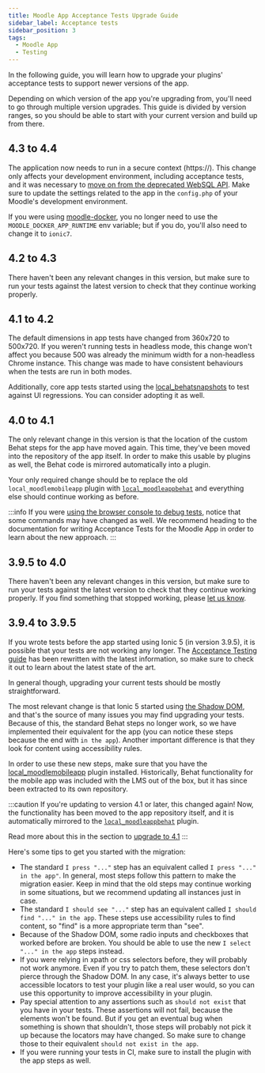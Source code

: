 ```yaml
---
title: Moodle App Acceptance Tests Upgrade Guide
sidebar_label: Acceptance tests
sidebar_position: 3
tags:
  - Moodle App
  - Testing
---
```


In the following guide, you will learn how to upgrade your plugins' acceptance tests to support newer versions of the app.

Depending on which version of the app you're upgrading from, you'll need to go through multiple version upgrades. This guide is divided by version ranges, so you should be able to start with your current version and build up from there.

## 4.3 to 4.4

The application now needs to run in a secure context (https://). This change only affects your development environment, including acceptance tests, and it was necessary to [move on from the deprecated WebSQL API](https://tracker.moodle.org/browse/MOBILE-4304). Make sure to update the settings related to the app in the `config.php` of your Moodle's development environment.

If you were using [moodle-docker](https://github.com/moodlehq/moodle-docker), you no longer need to use the `MOODLE_DOCKER_APP_RUNTIME` env variable; but if you do, you'll also need to change it to `ionic7`.

## 4.2 to 4.3

There haven't been any relevant changes in this version, but make sure to run your tests against the latest version to check that they continue working properly.

## 4.1 to 4.2

The default dimensions in app tests have changed from 360x720 to 500x720. If you weren't running tests in headless mode, this change won't affect you because 500 was already the minimum width for a non-headless Chrome instance. This change was made to have consistent behaviours when the tests are run in both modes.

Additionally, core app tests started using the [local_behatsnapshots](https://github.com/NoelDeMartin/moodle-local_behatsnapshots/) to test against UI regressions. You can consider adopting it as well.

## 4.0 to 4.1

The only relevant change in this version is that the location of the custom Behat steps for the app have moved again. This time, they've been moved into the repository of the app itself. In order to make this usable by plugins as well, the Behat code is mirrored automatically into a plugin.

Your only required change should be to replace the old `local_moodlemobileapp` plugin with [`local_moodleappbehat`](https://github.com/moodlehq/moodle-local_moodleappbehat) and everything else should continue working as before.

:::info
If you were [using the browser console to debug tests](http://localhost:3000/devdocs/general/app/development/testing/acceptance-testing#debugging-tests), notice that some commands may have changed as well. We recommend heading to the documentation for writing Acceptance Tests for the Moodle App in order to learn about the new approach.
:::

## 3.9.5 to 4.0

There haven't been any relevant changes in this version, but make sure to run your tests against the latest version to check that they continue working properly. If you find something that stopped working, please [let us know](https://tracker.moodle.org/projects/MOBILE).

## 3.9.4 to 3.9.5

If you wrote tests before the app started using Ionic 5 (in version 3.9.5), it is possible that your tests are not working any longer. The [Acceptance Testing guide](../development/testing/acceptance-testing.md) has been rewritten with the latest information, so make sure to check it out to learn about the latest state of the art.

In general though, upgrading your current tests should be mostly straightforward.

The most relevant change is that Ionic 5 started using [the Shadow DOM](https://developer.mozilla.org/en-US/docs/Web/Web_Components/Using_shadow_DOM), and that's the source of many issues you may find upgrading your tests. Because of this, the standard Behat steps no longer work, so we have implemented their equivalent for the app (you can notice these steps because the end with `in the app`). Another important difference is that they look for content using accessibility rules.

In order to use these new steps, make sure that you have the [local_moodlemobileapp](https://github.com/moodlehq/moodle-local_moodlemobileapp/) plugin installed. Historically, Behat functionality for the mobile app was included with the LMS out of the box, but it has since been extracted to its own repository.

:::caution
If you're updating to version 4.1 or later, this changed again! Now, the functionality has been moved to the app repository itself, and it is automatically mirrored to the [`local_moodleappbehat`](https://github.com/moodlehq/moodle-local_moodleappbehat) plugin.

Read more about this in the section to [upgrade to 4.1](#40-to-41)
:::

Here's some tips to get you started with the migration:

- The standard `I press "..."` step has an equivalent called `I press "..." in the app"`. In general, most steps follow this pattern to make the migration easier. Keep in mind that the old steps may continue working in some situations, but we recommend updating all instances just in case.
- The standard `I should see "..."` step has an equivalent called `I should find "..." in the app`. These steps use accessibility rules to find content, so "find" is a more appropriate term than "see".
- Because of the Shadow DOM, some radio inputs and checkboxes that worked before are broken. You should be able to use the new `I select "..." in the app` steps instead.
- If you were relying in xpath or css selectors before, they will probably not work anymore. Even if you try to patch them, these selectors don't pierce through the Shadow DOM. In any case, it's always better to use accessible locators to test your plugin like a real user would, so you can use this opportunity to improve accessibility in your plugin.
- Pay special attention to any assertions such as `should not exist` that you have in your tests. These assertions will not fail, because the elements won't be found. But if you get an eventual bug when something is shown that shouldn't, those steps will probably not pick it up because the locators may have changed. So make sure to change those to their equivalent `should not exist in the app`.
- If you were running your tests in CI, make sure to install the plugin with the app steps as well.
